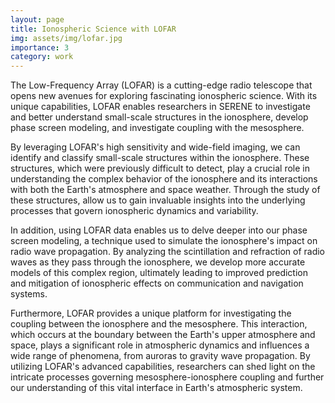 ```yaml
---
layout: page
title: Ionospheric Science with LOFAR
img: assets/img/lofar.jpg
importance: 3
category: work
---
```


The Low-Frequency Array (LOFAR) is a cutting-edge radio telescope that opens new avenues for exploring fascinating ionospheric science. With its unique capabilities, LOFAR enables researchers in SERENE to investigate and better understand small-scale structures in the ionosphere, develop phase screen modeling, and investigate coupling with the mesosphere.

By leveraging LOFAR's high sensitivity and wide-field imaging, we can identify and classify small-scale structures within the ionosphere. These structures, which were previously difficult to detect, play a crucial role in understanding the complex behavior of the ionosphere and its interactions with both the Earth's atmosphere and space weather. Through the study of these structures, allow us to gain invaluable insights into the underlying processes that govern ionospheric dynamics and variability.

In addition, using LOFAR data enables us to delve deeper into our phase screen modeling, a technique used to simulate the ionosphere's impact on radio wave propagation. By analyzing the scintillation and refraction of radio waves as they pass through the ionosphere, we develop more accurate models of this complex region, ultimately leading to improved prediction and mitigation of ionospheric effects on communication and navigation systems.

Furthermore, LOFAR provides a unique platform for investigating the coupling between the ionosphere and the mesosphere. This interaction, which occurs at the boundary between the Earth's upper atmosphere and space, plays a significant role in atmospheric dynamics and influences a wide range of phenomena, from auroras to gravity wave propagation. By utilizing LOFAR's advanced capabilities, researchers can shed light on the intricate processes governing mesosphere-ionosphere coupling and further our understanding of this vital interface in Earth's atmospheric system.
